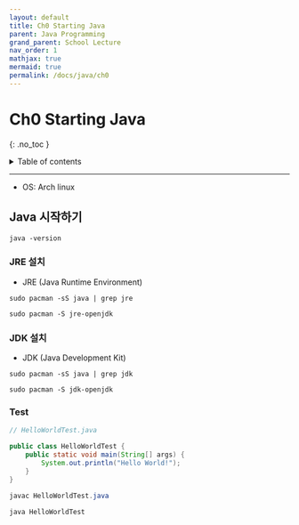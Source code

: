```yaml
---
layout: default
title: Ch0 Starting Java
parent: Java Programming
grand_parent: School Lecture
nav_order: 1
mathjax: true
mermaid: true
permalink: /docs/java/ch0
---
```


# Ch0 Starting Java
{: .no_toc }

<details markdown="block">
  <summary>
    Table of contents
  </summary>
{: .fs-3 .text-delta }
- TOC
{:toc}
</details>

---

- OS: Arch linux

## Java 시작하기

```shell
java -version
```

### JRE 설치

- JRE (Java Runtime Environment)

```shell
sudo pacman -sS java | grep jre
```

```shell
sudo pacman -S jre-openjdk
```

### JDK 설치

- JDK (Java Development Kit)

```shell
sudo pacman -sS java | grep jdk
```

```shell
sudo pacman -S jdk-openjdk
```

### Test

```java
// HelloWorldTest.java

public class HelloWorldTest {
	public static void main(String[] args) {
		System.out.println("Hello World!");
	}
}
```

```java
javac HelloWorldTest.java
```

```java
java HelloWorldTest
```

